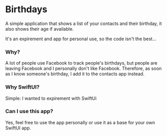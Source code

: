 # Birthdays

A simple application that shows a list of your contacts and their birthday, it also shows their age if available. 

It's an expirement and app for personal use, so the code isn't the best...

### Why? 

A lot of people use Facebook to track people's birthdays, but people are leaving Facebook and I personally don't like Facebook. Therefore, as soon as I know someone's birthday, I add it to the contacts app instead. 

### Why SwiftUI?

Simple: I wanted to expirement with SwiftUi

### Can I use this app?

Yes, feel free to use the app personally or use it as a base for your own SwiftUI app.
